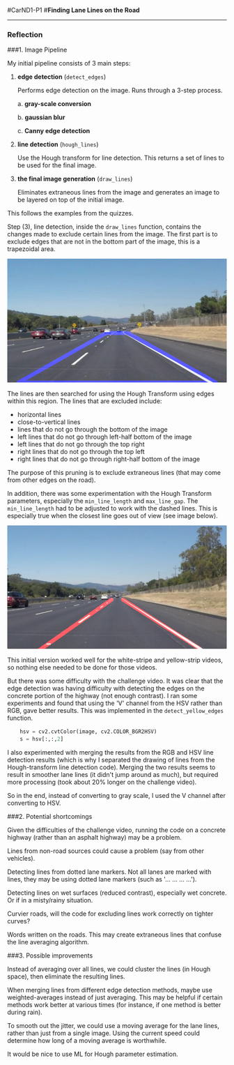 #CarND1-P1
#**Finding Lane Lines on the Road** 

[//]: # (Image References)

[image1]: ./examples/grayscale.jpg "Grayscale"
[imageMask]: ./examples/mask.jpg "Trapezoidal mask"
[imageShortWhiteLine]: ./examples/short_white_line.jpg "Short white line"

---

### Reflection

###1. Image Pipeline

My initial pipeline consists of 3 main steps:

1. **edge detection** (`detect_edges`)

	Performs edge detection on the image.  Runs through a 3-step process.

	a. **gray-scale conversion**

	b. **gaussian blur**

	c. **Canny edge detection**

2. **line detection** (`hough_lines`)

	Use the Hough transform for line detection.  This returns a set of lines to be used for the final image.

3. **the final image generation** (`draw_lines`)

	Eliminates extraneous lines from the image and generates an image to be layered on top of the initial image.

This follows the examples from the quizzes.  

Step (3), line detection, inside the `draw_lines` function, contains the changes made to exclude certain lines from the image. The first part is to exclude edges that are not in the bottom part of the image, this is a trapezoidal area.

![alt text][imageMask]

The lines are then searched for using the Hough Transform using edges within this region.  The lines that are excluded include:

* horizontal lines
* close-to-vertical lines
* lines that do not go through the bottom of the image
* left lines that do not go through left-half bottom of the image
* left lines that do not go through the top right
* right lines that do not go through the top left
* right lines that do not go through right-half bottom of the image

The purpose of this pruning is to exclude extraneous lines (that may come from other edges on the road).

In addition, there was some experimentation with the Hough Transform parameters, especially the `min_line_length` and `max_line_gap`.  The `min_line_length` had to be adjusted to work with the dashed lines.  This is especially true when the closest line goes out of view (see image below).

![alt text][imageShortWhiteLine]

This initial version worked well for the white-stripe and yellow-strip videos, so nothing else needed to be done for those videos.

But there was some difficulty with the challenge video. It was clear that the edge detection was having difficulty with detecting the edges on the concrete portion of the highway (not enough contrast).  I ran some experiments and found that using the 'V' channel from the HSV rather than RGB, gave better results.  This was implemented in the `detect_yellow_edges` function.

```python
    hsv = cv2.cvtColor(image, cv2.COLOR_BGR2HSV)
    s = hsv[:,:,2] 
```

I also experimented with merging the results from the RGB and HSV line detection results (which is why I separated the drawing of lines from the Hough-transform line detection code).  Merging the two results seems to result in smoother lane lines (it didn't jump around as much), but required more processing (took about 20% longer on the challenge video).

So in the end, instead of converting to gray scale, I used the V channel after converting to HSV.


###2. Potential shortcomings

Given the difficulties of the challenge video, running the code on a concrete highway (rather than an asphalt highway) may be a problem.

Lines from non-road sources could cause a problem (say from other vehicles).

Detecting lines from dotted lane markers.  Not all lanes are marked with lines, they may be using dotted lane markers (such as '...  ...  ...  ...').

Detecting lines on wet surfaces (reduced contrast), especially wet concrete.  Or if in a misty/rainy situation.

Curvier roads, will the code for excluding lines work correctly on tighter curves?

Words written on the roads.  This may create extraneous lines that confuse the line averaging algorithm.

###3. Possible improvements

Instead of averaging over all lines, we could cluster the lines (in Hough space), then eliminate the resulting lines.

When merging lines from different edge detection methods, maybe use weighted-averages instead of just averaging.  This may be helpful if certain methods work better at various times (for instance, if one method is better during rain).

To smooth out the jitter, we could use a moving average for the lane lines, rather than just from a single image.  Using the current speed could determine how long of a moving average is worthwhile.

It would be nice to use ML for Hough parameter estimation.


